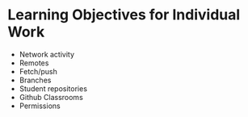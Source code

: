 # Learning Objectives for Individual Work
* Network activity
* Remotes 
* Fetch/push
* Branches
* Student repositories
* Github Classrooms
* Permissions